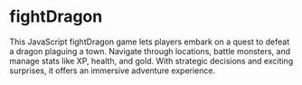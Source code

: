 # fightDragon
This JavaScript fightDragon game lets players embark on a quest to defeat a dragon plaguing a town. Navigate through locations, battle monsters, and manage stats like XP, health, and gold. With strategic decisions and exciting surprises, it offers an immersive adventure experience.
